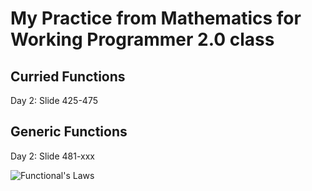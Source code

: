 # My Practice from Mathematics for Working Programmer 2.0 class
## Curried Functions
Day 2: Slide 425-475

## Generic Functions
Day 2: Slide 481-xxx

![Functional's Laws](/uploads/41f878b737c343187ef8b5ec44605a54/image.png)

